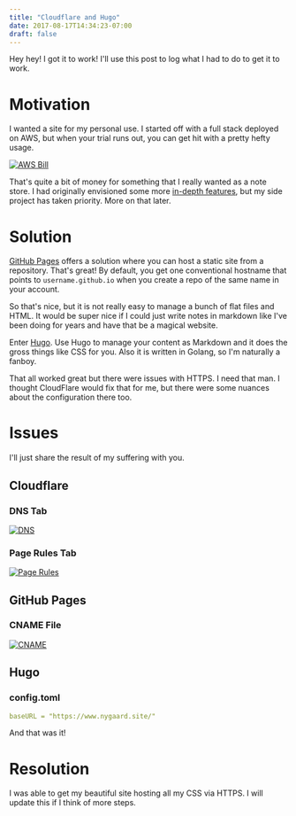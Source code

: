 ```yaml
---
title: "Cloudflare and Hugo"
date: 2017-08-17T14:34:23-07:00
draft: false
---
```

Hey hey! I got it to work! I'll use this post to log what I had to do to get it to work.

# Motivation
I wanted a site for my personal use. I started off with a full stack deployed on AWS, but when your trial runs out, you can get hit with a pretty hefty usage.

[![AWS Bill][aws]][aws]

That's quite a bit of money for something that I really wanted as a note store. I had originally envisioned some more [in-depth features][nygaard], but my side project has taken priority. More on that later.

# Solution

[GitHub Pages][gh] offers a solution where you can host a static site from a repository. That's great! By default, you get one conventional hostname that points to `username.github.io` when you create a repo of the same name in your account.

So that's nice, but it is not really easy to manage a bunch of flat files and HTML. It would be super nice if I could just write notes in markdown like I've been doing for years and have that be a magical website.

Enter [Hugo][hugo]. Use Hugo to manage your content as Markdown and it does the gross things like CSS for you. Also it is written in Golang, so I'm naturally a fanboy.

That all worked great but there were issues with HTTPS. I need that man. I thought CloudFlare would fix that for me, but there were some nuances about the configuration there too.

# Issues

I'll just share the result of my suffering with you.

## Cloudflare

### DNS Tab

[![DNS][dns]][dns]

### Page Rules Tab

[![Page Rules][page-rules]][page-rules]

## GitHub Pages

### CNAME File

[![CNAME][cname]][cname]

## Hugo

### config.toml

```yaml
baseURL = "https://www.nygaard.site/"
```

And that was it!

# Resolution

I was able to get my beautiful site hosting all my CSS via HTTPS. I will update this if I think of more steps.

[aws]: aws.png
[nygaard]: https://gitlab.com/droneprime/nygaard.site
[gh]: https://pages.github.com/
[hugo]:https://gohugo.io/
[cname]:cname.png
[page-rules]:page-rules.png
[dns]:dns.png